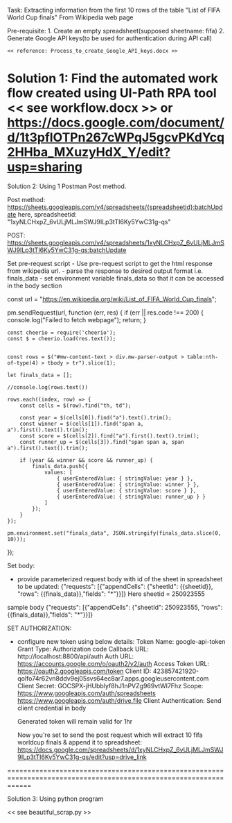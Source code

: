 Task:
Extracting information from the first 10 rows of the table "List of FIFA World Cup finals" 
From Wikipedia web page


Pre-requisite:
    1. Create an empty spreadsheet(supposed sheetname: fifa)
    2. Generate Google API keys(to be used for authentication during API call)

    << reference: Process_to_create_Google_API_keys.docx >>

Solution 1: Find the automated work flow created using UI-Path RPA tool
<< see workflow.docx >> or
https://docs.google.com/document/d/1t3pflOTPn267cWPqJ5gcvPKdYcq2HHba_MXuzyHdX_Y/edit?usp=sharing
==============================================================================================================

Solution 2: Using 1 Postman Post method.

Post method: https://sheets.googleapis.com/v4/spreadsheets/{spreadsheetid}:batchUpdate
here, spreadsheetid: "1xyNLCHxpZ_6vULjMLJmSWJ9ILp3tTI6Ky5YwC31g-qs"

POST: https://sheets.googleapis.com/v4/spreadsheets/1xyNLCHxpZ_6vULjMLJmSWJ9ILp3tTI6Ky5YwC31g-qs:batchUpdate

Set pre-request script
    - Use pre-request script to get the html response from wikipedia url.
    - parse the response to desired output format i.e. finals_data
    - set environment variable finals_data so that it can be accessed in the body section

    
const url = "https://en.wikipedia.org/wiki/List_of_FIFA_World_Cup_finals";

pm.sendRequest(url, function (err, res) {
    if (err || res.code !== 200) {
        console.log("Failed to fetch webpage");
        return;
    }

    const cheerio = require('cheerio');
    const $ = cheerio.load(res.text());
    

    const rows = $("#mw-content-text > div.mw-parser-output > table:nth-of-type(4) > tbody > tr").slice(1);

    let finals_data = [];

    //console.log(rows.text())

    rows.each((index, row) => {
        const cells = $(row).find("th, td");

        const year = $(cells[0]).find("a").text().trim();
        const winner = $(cells[1]).find("span a, a").first().text().trim();
        const score = $(cells[2]).find("a").first().text().trim();
        const runner_up = $(cells[3]).find("span span a, span a").first().text().trim();

        if (year && winner && score && runner_up) {
            finals_data.push({
                values: [
                    { userEnteredValue: { stringValue: year } },
                    { userEnteredValue: { stringValue: winner } },
                    { userEnteredValue: { stringValue: score } },
                    { userEnteredValue: { stringValue: runner_up } }
                ]
            });
        }
    });

    pm.environment.set("finals_data", JSON.stringify(finals_data.slice(0, 10)));

});


Set body:
  - provide parameterized request body with id of the sheet in spreadsheet to be updated:
    {"requests": [{"appendCells": {"sheetId": {{sheetid}}, "rows": {{finals_data}},"fields": "*"}}]}
    Here sheetid = 250923555

  sample body
    {"requests": [{"appendCells": {"sheetId": 250923555, "rows": {{finals_data}},"fields": "*"}}]}


SET AUTHORIZATION:
- configure new token using below details:
    Token Name: google-api-token
    Grant Type: Authorization code
    Callback URL: http://localhost:8800/api/auth
    Auth URL: https://accounts.google.com/o/oauth2/v2/auth
    Access Token URL: https://oauth2.googleapis.com/token
    Client ID: 423857421920-qolfo74r62vn8ddv9ej05svs64ec8ar7.apps.googleusercontent.com
    Client Secret: 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
    Scope: https://www.googleapis.com/auth/spreadsheets https://www.googleapis.com/auth/drive.file
    Client Authentication: Send client credential in body

  Generated token will remain valid for 1hr

  Now you're set to send the post request which will extract 10 fifa worldcup finals & append it to spreadsheet:
  https://docs.google.com/spreadsheets/d/1xyNLCHxpZ_6vULjMLJmSWJ9ILp3tTI6Ky5YwC31g-qs/edit?usp=drive_link

==================================================================================================================

Solution 3: Using python program

<< see beautiful_scrap.py >>
